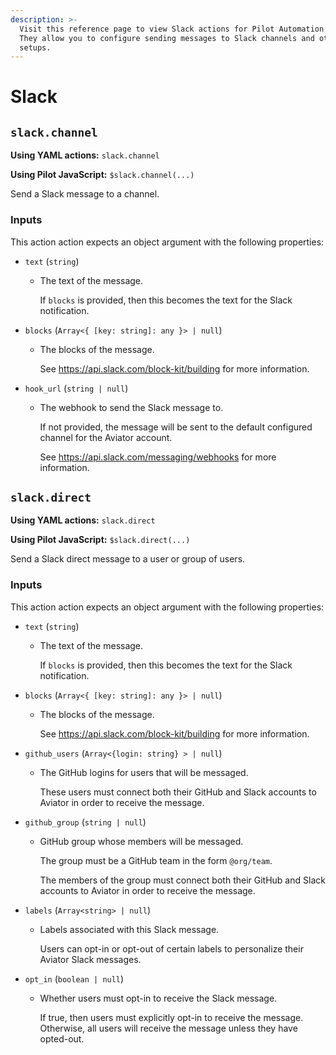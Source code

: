 ```yaml
---
description: >-
  Visit this reference page to view Slack actions for Pilot Automation Actions.
  They allow you to configure sending messages to Slack channels and other
  setups.
---
```


# Slack

## `slack.channel`

**Using YAML actions:** `slack.channel`

**Using Pilot JavaScript:** `$slack.channel(...)`

Send a Slack message to a channel.

### Inputs

This action action expects an object argument with the following properties:

* `text` (`string`)
  *   The text of the message.

      If `blocks` is provided, then this becomes the text for the Slack notification.
* `blocks` (`Array<{ [key: string]: any }> | null`)
  *   The blocks of the message.

      See https://api.slack.com/block-kit/building for more information.
* `hook_url` (`string | null`)
  *   The webhook to send the Slack message to.

      If not provided, the message will be sent to the default configured channel for the Aviator account.

      See https://api.slack.com/messaging/webhooks for more information.

## `slack.direct`

**Using YAML actions:** `slack.direct`

**Using Pilot JavaScript:** `$slack.direct(...)`

Send a Slack direct message to a user or group of users.

### Inputs

This action action expects an object argument with the following properties:

* `text` (`string`)
  *   The text of the message.

      If `blocks` is provided, then this becomes the text for the Slack notification.
* `blocks` (`Array<{ [key: string]: any }> | null`)
  *   The blocks of the message.

      See https://api.slack.com/block-kit/building for more information.
* `github_users` (`Array<{login: string} > | null`)
  *   The GitHub logins for users that will be messaged.

      These users must connect both their GitHub and Slack accounts to Aviator in order to receive the message.
* `github_group` (`string | null`)
  *   GitHub group whose members will be messaged.

      The group must be a GitHub team in the form `@org/team`.

      The members of the group must connect both their GitHub and Slack accounts to Aviator in order to receive the message.
* `labels` (`Array<string> | null`)
  *   Labels associated with this Slack message.

      Users can opt-in or opt-out of certain labels to personalize their Aviator Slack messages.
* `opt_in` (`boolean | null`)
  *   Whether users must opt-in to receive the Slack message.

      If true, then users must explicitly opt-in to receive the message. Otherwise, all users will receive the message unless they have opted-out.
